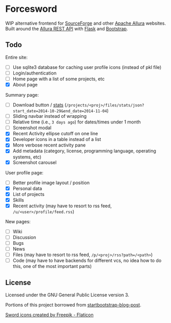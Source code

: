 # Forcesword

WIP alternative frontend for [SourceForge](https://sourceforge.net/) and other [Apache Allura](https://allura.apache.org/) websites. Built around the [Allura REST API](https://anypoint.mulesoft.com/apiplatform/forge-allura/#/portals/organizations/86c00a85-31e6-4302-b36d-049ca5d042fd/apis/32370/versions/33732) with [Flask](https://flask.palletsprojects.com) and [Bootstrap](https://getbootstrap.com/).

## Todo

Entire site:

- [ ] Use sqlite3 database for caching user profile icons (instead of pkl file)
- [ ] Login/authentication
- [ ] Home page with a list of some projects, etc
- [x] About page

Summary page:

- [ ] Download button / [stats](https://sourceforge.net/p/forge/documentation/Download%20Stats%20API/) (`/projects/<proj>/files/stats/json?start_date=2014-10-29&end_date=2014-11-04`)
- [ ] Sliding navbar instead of wrapping
- [ ] Relative time (i.e., `3 days ago`) for dates/times under 1 month
- [ ] Screenshot modal
- [x] Recent Activity ellipse cutoff on one line
- [x] Developer icons in a table instead of a list
- [x] More verbose recent activity pane
- [x] Add metadata (category, license, programming language, operating systems, etc)
- [x] Screenshot carousel

User profile page:

- [ ] Better profile image layout / position
- [x] Personal data
- [x] List of projects
- [x] Skills
- [x] Recent activity (may have to resort to rss feed, `/u/<user>/profile/feed.rss`)

New pages:

- [ ] Wiki
- [ ] Discussion
- [ ] Bugs
- [ ] News
- [ ] Files (may have to resort to rss feed, `/p/<proj>/rss?path=/<path>`)
- [ ] Code (may have to have backends for different vcs, no idea how to do this, one of the most important parts)

## License

Licensed under the GNU General Public License version 3.

Portions of this project borrowed from [startbootstrap-blog-post](https://github.com/StartBootstrap/startbootstrap-blog-post).

<a href="https://www.flaticon.com/free-icons/sword" title="sword icons">Sword icons created by Freepik - Flaticon</a>